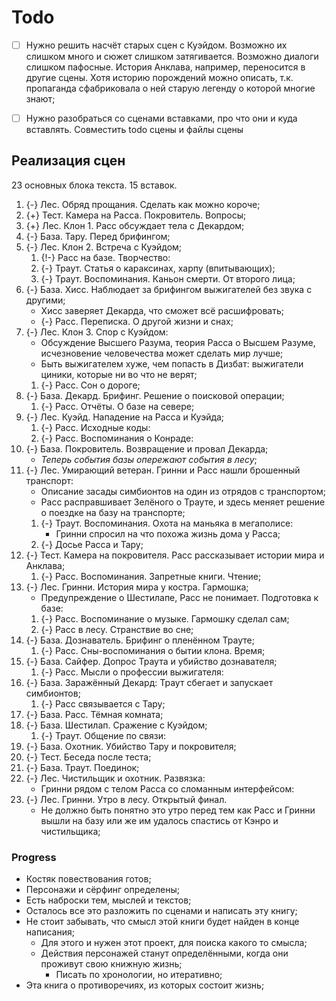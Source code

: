 # Todo

   * [ ] Нужно решить насчёт старых сцен с Куэйдом. Возможно их слишком много
     и сюжет слишком затягивается. Возможно диалоги слишком пафосные.
     История Анклава, например, переносится в другие сцены.
     Хотя историю порождений можно описать, т.к. пропаганда сфабриковала о ней
     старую легенду о которой многие знают;
   * [ ] Нужно разобраться со сценами вставками, про что они и куда вставлять.
     Совместить todo сцены и файлы сцены




## Реализация сцен
23 основных блока текста. 15 вставок.

   1. {-} Лес. Обряд прощания. Сделать как можно короче;
   1. {+} Тест. Камера на Расса. Покровитель. Вопросы;
   1. {+} Лес. Клон 1. Расс обсуждает тела с Декардом;
   1. {-} База. Тару. Перед брифингом;
   1. {-} Лес. Клон 2. Встреча с Куэйдом;
      1. {!-} Расс на базе. Творчество:
      1. {-} Траут. Статья о караксинах, харпу (впитывающих);
      1. {-} Траут. Воспоминания. Каньон смерти. От второго лица;
   1. {-} База. Хисс. Наблюдает за брифингом выжигателей без звука с другими;
      * Хисс заверяет Декарда, что сможет всё расшифровать;
      * {-} Расс. Переписка. О другой жизни и снах;
   1. {-} Лес. Клон 3. Спор с Куэйдом:
      * Обсуждение Высшего Разума, теория Расса о Высшем Разуме, исчезновение
        человечества может сделать мир лучше;
      * Быть выжигателем хуже, чем попасть в Дизбат: выжигатели циники, которые
        ни во что не верят;
      1. {-} Расс. Сон о дороге;
   1. {-} База. Декард. Брифинг. Решение о поисковой операции;
      1. {-} Расс. Отчёты. О базе на севере;
   1. {-} Лес. Куэйд. Нападение на Расса и Куэйда;
      1. {-} Расс. Исходные коды:
      1. {-} Расс. Воспоминания о Конраде:
   1. {-} База. Покровитель. Возвращение и провал Декарда;
      * *Теперь события базы опережают события в лесу*;
   1. {-} Лес. Умирающий ветеран. Гринни и Расс нашли брошенный транспорт:
      * Описание засады симбионтов на один из отрядов с транспортом;
      * Расс расправшивает Зелёного о Трауте, и здесь меняет решение о поездке
        на базу на транспорте;
      1. {-} Траут. Воспоминания. Охота на маньяка в мегаполисе:
         * Гринни спросил на что похожа жизнь дома у Расса;
      1. {-} Досье Расса и Тару;
   1. {-} Тест. Камера на покровителя. Расс рассказывает истории мира и Анклава;
      1. {-} Расс. Воспоминания. Запретные книги. Чтение;
   1. {-} Лес. Гринни. История мира у костра. Гармошка;
      * Предупреждение о Шестилапе, Расс не понимает. Подготовка к базе:
      1. {-} Расс. Воспоминание о музыке. Гармошку сделал сам;
      1. {-} Расс в лесу. Странствие во сне;
   1. {-} База. Дознаватель. Брифинг о пленённом Трауте;
      1. {-} Расс. Сны-воспоминания о бытии клона. Время;
   1. {-} База. Сайфер. Допрос Траута и убийство дознавателя;
      1. {-} Расс. Мысли о профессии выжигателя:
   1. {-} База. Заражённый Декард: Траут сбегает и запускает симбионтов;
      1. {-} Расс связывается с Тару;
   1. {-} База. Расс. Тёмная комната;
   1. {-} База. Шестилап. Сражение с Куэйдом;
      1. {-} Траут. Общение по связи:
   1. {-} База. Охотник. Убийство Тару и покровителя;
   1. {-} Тест. Беседа после теста;
   1. {-} База. Траут. Поединок;
   1. {-} Лес. Чистильщик и охотник. Развязка:
      * Гринни рядом с телом Расса со сломанным интерфейсом:
   1. {-} Лес. Гринни. Утро в лесу. Открытый финал.
      * Не должно быть понятно это утро перед тем как Расс
        и Гринни вышли на базу или же им удалось спастись от Кэнро и чистильщика;



### Progress

  - Костяк повествования готов;
  - Персонажи и сёрфинг определены;
  - Есть наброски тем, мыслей и текстов;
  - Осталось все это разложить по сценами и написать эту книгу;
  - Не стоит забывать, что смысл этой книги будет найден в конце написания;
    - Для этого и нужен этот проект, для поиска какого то смысла;
    - Действия персонажей станут определёнными, когда они проживут свою книжную
      жизнь;
      - Писать по хронологии, но итеративно;
  - Эта книга о противоречиях, из которых состоит жизнь;
